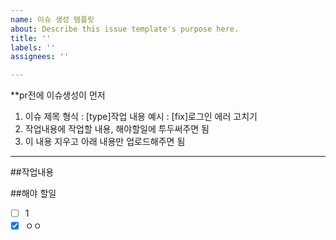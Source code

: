 ```yaml
---
name: 이슈 생성 템플릿
about: Describe this issue template's purpose here.
title: ''
labels: ''
assignees: ''

---
```


**pr전에 이슈생성이 먼저
1. 이슈 제목 형식 :  [type]작업 내용
예시 : [fix]로그인 에러 고치기
2. 작업내용에 작업할 내용, 해야할일에 투두써주면 됨
3. 이 내용 지우고 아래 내용만 업로드해주면 됨
--------------------

##작업내용


##해야 할일
- [ ] 1
- [x] ㅇㅇ

